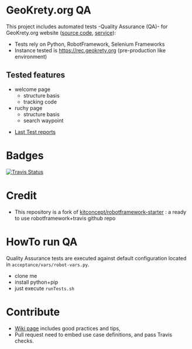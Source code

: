 
# GeoKrety.org QA

This project includes automated tests -Quality Assurance (QA)- for  GeoKrety.org website ([source code](https://github.com/geokrety/geokrety-website), [service](https://geokrety.org)):
- Tests rely on Python, RobotFramework, Selenium Frameworks
- Instance tested is https://rec.geokrety.org (pre-production like environment)

## Tested features
- welcome page 
   - structure basis
   - tracking code
- ruchy page 
   - structure basis
   - search waypoint

<ul><li><a href="https://geokrety.github.io/geokrety-website-qa/">Last Test reports</a></li></ul> 

# Badges

[![Travis Status](https://travis-ci.org/geokrety/geokrety-website-qa.svg?branch=master)](https://travis-ci.org/geokrety/geokrety-website-qa)

# Credit

- This repository is a fork of [kitconcept/robotframework-starter](https://github.com/kitconcept/robotframework-starter) : a ready to use robotframework+travis github repo

# HowTo run QA

Quality Assurance tests are executed against default configuration located in `acceptance/vars/robot-vars.py`.

- clone me
- install python+pip
- just execute `runTests.sh`

# Contribute
- [Wiki page](https://github.com/geokrety/geokrety-website-qa/wiki) includes good practices and tips,
- Pull request need to embed use case definitions, and pass Travis checks.
